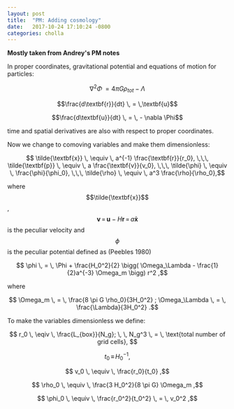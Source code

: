 ```yaml
---
layout: post
title:  "PM: Adding cosmology"
date:   2017-10-24 17:10:24 -0800
categories: cholla
---
```



**Mostly taken from Andrey's PM notes**

In proper coordinates, gravitational potential and equations of motion for particles:

$$\nabla^2 \Phi \, = 4 \pi G \rho_{tot} - \Lambda $$

$$\frac{d\textbf{r}}{dt} \, = \,\textbf{u}$$

$$\frac{d\textbf{u}}{dt} \, = \, - \nabla \Phi$$  

time and spatial derivatives are also with respect to proper coordinates.


Now we change to comoving variables and make them dimensionless:


$$ \tilde{\textbf{x}} \, \equiv  \, a^{-1} \frac{\textbf{r}}{r_0}, \,\,\, \tilde{\textbf{p}} \, \equiv  \, a \frac{\textbf{v}}{v_0}, \,\,\, \tilde{\phi} \, \equiv  \, \frac{\phi}{\phi_0},
 \,\,\,  \tilde{\rho} \, \equiv  \, a^3 \frac{\rho}{\rho_0},$$

where $$\tilde{\textbf{x}}$$, $$\textbf{v}  \, = \, \textbf{u} - H\textbf{r} \, = \, a\mathbf{ \dot{x} }$$  is the peculiar velocity and $$\phi$$ is the peculiar potential defined as (Peebles 1980)

$$ \phi \, = \, \Phi +  \frac{H_0^2}{2} \bigg( \Omega_\Lambda - \frac{1}{2}a^{-3} \Omega_m \bigg) r^2 ,$$

where

$$ \Omega_m \, = \, \frac{8 \pi G \rho_0}{3H_0^2} ;  \Omega_\Lambda \, = \, \frac{\Lambda}{3H_0^2}  .$$

To make the variables dimensionless we define:

$$ r_0 \, \eqiv \, \frac{L_{box}}{N_g}; \, \, N_g^3 \, = \, \text{total number of grid cells}, $$

$$ t_0 \, \equiv \, H_0^{-1} ,$$

$$ v_0 \, \equiv \, \frac{r_0}{t_0} ,$$

$$ \rho_0 \, \equiv \, \frac{3 H_0^2}{8 \pi G} \Omega_m ,$$

$$ \phi_0 \, \equiv \, \frac{r_0^2}{t_0^2} \, = \, v_0^2 ,$$
